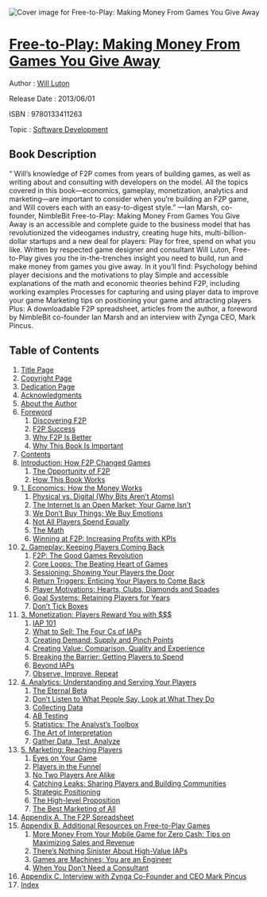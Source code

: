 ![Cover image for Free-to-Play: Making Money From Games You Give Away](https://imgdetail.ebookreading.net/cover/cover/software_development/EB9780133411263.jpg)

[Free-to-Play: Making Money From Games You Give Away](https://ebookreading.net/view/book/Free-to-Play%3A+Making+Money+From+Games+You+Give+Away-EB9780133411263_1.html "Free-to-Play: Making Money From Games You Give Away")
====================================================================================================================

Author : [Will Luton](https://ebookreading.net/search/author/Will+Luton)

Release Date : 2013/06/01

ISBN : 9780133411263

Topic : [Software Development](https://ebookreading.net/search/category/software-development)

Book Description
-----------------

   
“ Will’s knowledge of F2P comes from years of building games, as well as writing about and consulting with developers on the model. All the topics covered in this book—economics, gameplay, monetization, analytics and marketing—are important to consider when you’re building an F2P game, and Will covers each with an easy-to-digest style.” —Ian Marsh, co-founder, NimbleBit
Free-to-Play: Making Money From Games You Give Away is an accessible and complete guide to the business model that has revolutionized the videogames industry, creating huge hits, multi-billion-dollar startups and a new deal for players: Play for free, spend on what you like.
Written by respected game designer and consultant Will Luton, Free-to-Play gives you the in-the-trenches insight you need to build, run and make money from games you give away. In it you’ll find:
Psychology behind player decisions and the motivations to play
Simple and accessible explanations of the math and economic theories behind F2P, including working examples
Processes for capturing and using player data to improve your game
Marketing tips on positioning your game and attracting players
Plus: A downloadable F2P spreadsheet, articles from the author, a foreword by NimbleBit co-founder Ian Marsh and an interview with Zynga CEO, Mark Pincus.
              
Table of Contents
-----------------

1. [Title Page](https://ebookreading.net/view/book/Free-to-Play%3A+Making+Money+From+Games+You+Give+Away-EB9780133411263_2.html)
1. [Copyright Page](https://ebookreading.net/view/book/Free-to-Play%3A+Making+Money+From+Games+You+Give+Away-EB9780133411263_3.html)
1. [Dedication Page](https://ebookreading.net/view/book/Free-to-Play%3A+Making+Money+From+Games+You+Give+Away-EB9780133411263_4.html)
1. [Acknowledgments](https://ebookreading.net/view/book/Free-to-Play%3A+Making+Money+From+Games+You+Give+Away-EB9780133411263_5.html)
1. [About the Author](https://ebookreading.net/view/book/Free-to-Play%3A+Making+Money+From+Games+You+Give+Away-EB9780133411263_6.html)
1. [Foreword](https://ebookreading.net/view/book/Free-to-Play%3A+Making+Money+From+Games+You+Give+Away-EB9780133411263_7.html)
    1. [Discovering F2P](https://ebookreading.net/view/book/Free-to-Play%3A+Making+Money+From+Games+You+Give+Away-EB9780133411263_7.html#pref03lev1sec1)
    1. [F2P Success](https://ebookreading.net/view/book/Free-to-Play%3A+Making+Money+From+Games+You+Give+Away-EB9780133411263_7.html#pref03lev1sec2)
    1. [Why F2P Is Better](https://ebookreading.net/view/book/Free-to-Play%3A+Making+Money+From+Games+You+Give+Away-EB9780133411263_7.html#pref03lev1sec3)
    1. [Why This Book Is Important](https://ebookreading.net/view/book/Free-to-Play%3A+Making+Money+From+Games+You+Give+Away-EB9780133411263_7.html#pref03lev1sec4)
1. [Contents](https://ebookreading.net/view/book/Free-to-Play%3A+Making+Money+From+Games+You+Give+Away-EB9780133411263_8.html)
1. [Introduction: How F2P Changed Games](https://ebookreading.net/view/book/Free-to-Play%3A+Making+Money+From+Games+You+Give+Away-EB9780133411263_9.html)
    1. [The Opportunity of F2P](https://ebookreading.net/view/book/Free-to-Play%3A+Making+Money+From+Games+You+Give+Away-EB9780133411263_9.html#pref04lev1sec1)
    1. [How This Book Works](https://ebookreading.net/view/book/Free-to-Play%3A+Making+Money+From+Games+You+Give+Away-EB9780133411263_9.html#pref04lev1sec2)
1. [1. Economics: How the Money Works](https://ebookreading.net/view/book/Free-to-Play%3A+Making+Money+From+Games+You+Give+Away-EB9780133411263_10.html)
    1. [Physical vs. Digital (Why Bits Aren’t Atoms)](https://ebookreading.net/view/book/Free-to-Play%3A+Making+Money+From+Games+You+Give+Away-EB9780133411263_10.html#ch01lev1sec1)
    1. [The Internet Is an Open Market; Your Game Isn’t](https://ebookreading.net/view/book/Free-to-Play%3A+Making+Money+From+Games+You+Give+Away-EB9780133411263_10.html#ch01lev1sec2)
    1. [We Don’t Buy Things; We Buy Emotions](https://ebookreading.net/view/book/Free-to-Play%3A+Making+Money+From+Games+You+Give+Away-EB9780133411263_10.html#ch01lev1sec3)
    1. [Not All Players Spend Equally](https://ebookreading.net/view/book/Free-to-Play%3A+Making+Money+From+Games+You+Give+Away-EB9780133411263_10.html#ch01lev1sec4)
    1. [The Math](https://ebookreading.net/view/book/Free-to-Play%3A+Making+Money+From+Games+You+Give+Away-EB9780133411263_10.html#ch01lev1sec5)
    1. [Winning at F2P: Increasing Profits with KPIs](https://ebookreading.net/view/book/Free-to-Play%3A+Making+Money+From+Games+You+Give+Away-EB9780133411263_10.html#ch01lev1sec6)
1. [2. Gameplay: Keeping Players Coming Back](https://ebookreading.net/view/book/Free-to-Play%3A+Making+Money+From+Games+You+Give+Away-EB9780133411263_11.html)
    1. [F2P: The Good Games Revolution](https://ebookreading.net/view/book/Free-to-Play%3A+Making+Money+From+Games+You+Give+Away-EB9780133411263_11.html#ch02lev1sec1)
    1. [Core Loops: The Beating Heart of Games](https://ebookreading.net/view/book/Free-to-Play%3A+Making+Money+From+Games+You+Give+Away-EB9780133411263_11.html#ch02lev1sec2)
    1. [Sessioning: Showing Your Players the Door](https://ebookreading.net/view/book/Free-to-Play%3A+Making+Money+From+Games+You+Give+Away-EB9780133411263_11.html#ch02lev1sec3)
    1. [Return Triggers: Enticing Your Players to Come Back](https://ebookreading.net/view/book/Free-to-Play%3A+Making+Money+From+Games+You+Give+Away-EB9780133411263_11.html#ch02lev1sec4)
    1. [Player Motivations: Hearts, Clubs, Diamonds and Spades](https://ebookreading.net/view/book/Free-to-Play%3A+Making+Money+From+Games+You+Give+Away-EB9780133411263_11.html#ch02lev1sec5)
    1. [Goal Systems: Retaining Players for Years](https://ebookreading.net/view/book/Free-to-Play%3A+Making+Money+From+Games+You+Give+Away-EB9780133411263_11.html#ch02lev1sec6)
    1. [Don’t Tick Boxes](https://ebookreading.net/view/book/Free-to-Play%3A+Making+Money+From+Games+You+Give+Away-EB9780133411263_11.html#ch02lev1sec7)
1. [3. Monetization: Players Reward You with $$$](https://ebookreading.net/view/book/Free-to-Play%3A+Making+Money+From+Games+You+Give+Away-EB9780133411263_12.html)
    1. [IAP 101](https://ebookreading.net/view/book/Free-to-Play%3A+Making+Money+From+Games+You+Give+Away-EB9780133411263_12.html#ch03lev1sec1)
    1. [What to Sell: The Four Cs of IAPs](https://ebookreading.net/view/book/Free-to-Play%3A+Making+Money+From+Games+You+Give+Away-EB9780133411263_12.html#ch03lev1sec2)
    1. [Creating Demand: Supply and Pinch Points](https://ebookreading.net/view/book/Free-to-Play%3A+Making+Money+From+Games+You+Give+Away-EB9780133411263_12.html#ch03lev1sec3)
    1. [Creating Value: Comparison, Quality and Experience](https://ebookreading.net/view/book/Free-to-Play%3A+Making+Money+From+Games+You+Give+Away-EB9780133411263_12.html#ch03lev1sec4)
    1. [Breaking the Barrier: Getting Players to Spend](https://ebookreading.net/view/book/Free-to-Play%3A+Making+Money+From+Games+You+Give+Away-EB9780133411263_12.html#ch03lev1sec5)
    1. [Beyond IAPs](https://ebookreading.net/view/book/Free-to-Play%3A+Making+Money+From+Games+You+Give+Away-EB9780133411263_12.html#ch03lev1sec6)
    1. [Observe, Improve, Repeat](https://ebookreading.net/view/book/Free-to-Play%3A+Making+Money+From+Games+You+Give+Away-EB9780133411263_12.html#ch03lev1sec7)
1. [4. Analytics: Understanding and Serving Your Players](https://ebookreading.net/view/book/Free-to-Play%3A+Making+Money+From+Games+You+Give+Away-EB9780133411263_13.html)
    1. [The Eternal Beta](https://ebookreading.net/view/book/Free-to-Play%3A+Making+Money+From+Games+You+Give+Away-EB9780133411263_13.html#ch04lev1sec1)
    1. [Don’t Listen to What People Say, Look at What They Do](https://ebookreading.net/view/book/Free-to-Play%3A+Making+Money+From+Games+You+Give+Away-EB9780133411263_13.html#ch04lev1sec2)
    1. [Collecting Data](https://ebookreading.net/view/book/Free-to-Play%3A+Making+Money+From+Games+You+Give+Away-EB9780133411263_13.html#ch04lev1sec3)
    1. [AB Testing](https://ebookreading.net/view/book/Free-to-Play%3A+Making+Money+From+Games+You+Give+Away-EB9780133411263_13.html#ch04lev1sec4)
    1. [Statistics: The Analyst’s Toolbox](https://ebookreading.net/view/book/Free-to-Play%3A+Making+Money+From+Games+You+Give+Away-EB9780133411263_13.html#ch04lev1sec5)
    1. [The Art of Interpretation](https://ebookreading.net/view/book/Free-to-Play%3A+Making+Money+From+Games+You+Give+Away-EB9780133411263_13.html#ch04lev1sec6)
    1. [Gather Data, Test, Analyze](https://ebookreading.net/view/book/Free-to-Play%3A+Making+Money+From+Games+You+Give+Away-EB9780133411263_13.html#ch04lev1sec7)
1. [5. Marketing: Reaching Players](https://ebookreading.net/view/book/Free-to-Play%3A+Making+Money+From+Games+You+Give+Away-EB9780133411263_14.html)
    1. [Eyes on Your Game](https://ebookreading.net/view/book/Free-to-Play%3A+Making+Money+From+Games+You+Give+Away-EB9780133411263_14.html#ch05lev1sec1)
    1. [Players in the Funnel](https://ebookreading.net/view/book/Free-to-Play%3A+Making+Money+From+Games+You+Give+Away-EB9780133411263_14.html#ch05lev1sec2)
    1. [No Two Players Are Alike](https://ebookreading.net/view/book/Free-to-Play%3A+Making+Money+From+Games+You+Give+Away-EB9780133411263_14.html#ch05lev1sec3)
    1. [Catching Leaks: Sharing Players and Building Communities](https://ebookreading.net/view/book/Free-to-Play%3A+Making+Money+From+Games+You+Give+Away-EB9780133411263_14.html#ch05lev1sec4)
    1. [Strategic Positioning](https://ebookreading.net/view/book/Free-to-Play%3A+Making+Money+From+Games+You+Give+Away-EB9780133411263_14.html#ch05lev1sec5)
    1. [The High-level Proposition](https://ebookreading.net/view/book/Free-to-Play%3A+Making+Money+From+Games+You+Give+Away-EB9780133411263_14.html#ch05lev1sec6)
    1. [The Best Marketing of All](https://ebookreading.net/view/book/Free-to-Play%3A+Making+Money+From+Games+You+Give+Away-EB9780133411263_14.html#ch05lev1sec7)
1. [Appendix A. The F2P Spreadsheet](https://ebookreading.net/view/book/Free-to-Play%3A+Making+Money+From+Games+You+Give+Away-EB9780133411263_15.html)
1. [Appendix B. Additional Resources on Free-to-Play Games](https://ebookreading.net/view/book/Free-to-Play%3A+Making+Money+From+Games+You+Give+Away-EB9780133411263_16.html)
    1. [More Money From Your Mobile Game for Zero Cash: Tips on Maximizing Sales and Revenue](https://ebookreading.net/view/book/Free-to-Play%3A+Making+Money+From+Games+You+Give+Away-EB9780133411263_16.html#app02lev1sec1)
    1. [There’s Nothing Sinister About High-Value IAPs](https://ebookreading.net/view/book/Free-to-Play%3A+Making+Money+From+Games+You+Give+Away-EB9780133411263_16.html#app02lev1sec2)
    1. [Games are Machines; You are an Engineer](https://ebookreading.net/view/book/Free-to-Play%3A+Making+Money+From+Games+You+Give+Away-EB9780133411263_16.html#app02lev1sec3)
    1. [When You Don’t Need a Consultant](https://ebookreading.net/view/book/Free-to-Play%3A+Making+Money+From+Games+You+Give+Away-EB9780133411263_16.html#app02lev1sec4)
1. [Appendix C. Interview with Zynga Co-Founder and CEO Mark Pincus](https://ebookreading.net/view/book/Free-to-Play%3A+Making+Money+From+Games+You+Give+Away-EB9780133411263_17.html)
1. [Index](https://ebookreading.net/view/book/Free-to-Play%3A+Making+Money+From+Games+You+Give+Away-EB9780133411263_18.html)
